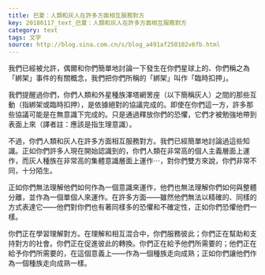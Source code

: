 ```yaml
---
title: 巴夏：人類和灰人在許多方面相互服務對方
key: 20180117_text_巴夏：人類和灰人在許多方面相互服務對方
category: text
tags: 文字
source: http://blog.sina.com.cn/s/blog_a491af250102v6fb.html
---
```


我們已經被允許，偶爾和你們簡單地討論一下發生在你們星球上的、你們稱之為「綁架」事件的有關概念，我們把你們所稱的「綁架」叫作「臨時扣押」。

我們提醒過你們，你們人類和外星種族澤塔網罟座（以下簡稱灰人）之間的那些互動（指綁架或臨時扣押），是依據絕對的協議完成的。即使在你們這一方，許多那些協議可能是在無意識下完成的。只是通過釋放你們的恐懼，它們才被勉強地帶到表面上來（譯者註：應該是指生理意識）。

不過，你們人類和灰人在許多方面相互服務對方。我們已經簡單地討論過這些知識。正如你們許多人現在開始認識到的，你們人類在非常高的個人主義層面上運作，而灰人種族在非常高的集體意識層面上運作⋯，對你們雙方來說，你們非常不同，十分陌生。

正如你們無法理解他們如何作為一個意識來運作，他們也無法理解你們如何與整體分離，並作為一個單個人來運作。在許多方面——雖然他們無法以精確的、同樣的方式表達它——他們對你們也有著同樣多的恐懼和不確定性，正如你們恐懼他們一樣。

你們正在學習理解對方。在理解和相互混合中，你們服務彼此；你們正在幫助和支持對方的社會。你們正在促進彼此的轉換。你們正在給予他們所需要的；他們正在給予你們所需要的，在這個意義上——作為一個種族走向成熟；正如你們讓他們作為一個種族走向成熟一樣。
